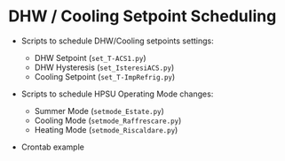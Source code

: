 # DHW / Cooling Setpoint Scheduling

* Scripts to schedule DHW/Cooling setpoints settings:
  * DHW Setpoint (`set_T-ACS1.py`)
  * DHW Hysteresis (`set_IsteresiACS.py`)
  * Cooling Setpoint (`set_T-ImpRefrig.py`)

* Scripts to schedule HPSU Operating Mode changes:
  * Summer Mode (`setmode_Estate.py`)
  * Cooling Mode (`setmode_Raffrescare.py`)
  * Heating Mode (`setmode_Riscaldare.py`)

* Crontab example
